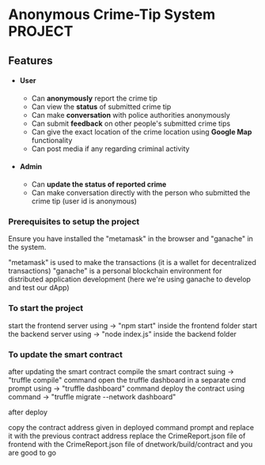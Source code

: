 # Anonymous Crime-Tip System PROJECT

## Features

- #### User
   - Can **anonymously** report the crime tip
   - Can view the **status** of submitted crime tip
   - Can make **conversation** with police authorities anonymously
   - Can submit **feedback** on other people's submitted crime tips
   - Can give the exact location of the crime location using **Google Map** functionality
   - Can post media if any regarding criminal activity
 
- #### Admin
    - Can **update the status of reported crime**
    - Can make conversation directly with the person who submitted the crime tip (user id is anonymous)
 


### Prerequisites to setup the project

Ensure you have installed the "metamask" in the browser and "ganache" in the system. 

"metamask" is used to make the transactions (it is a wallet for decentralized transactions)
"ganache" is a personal blockchain environment for distributed application development 
(here we're using ganache to develop and test our dApp)


### To start the project

start the frontend server using -> "npm start" inside the frontend folder 
start the backend server using -> "node index.js" inside the backend folder


### To update the smart contract

after updating the smart contract
compile the smart contract suing -> "truffle compile" command
open the truffle dashboard in a separate cmd prompt using -> "truffle dashboard" command
deploy the contract using command -> "truffle migrate --network dashboard"

after deploy 

copy the contract address given in deployed command prompt and replace it with the previous contract address
replace the CrimeReport.json file of frontend with the CrimeReport.json file of dnetwork/build/contract and you are good to go





